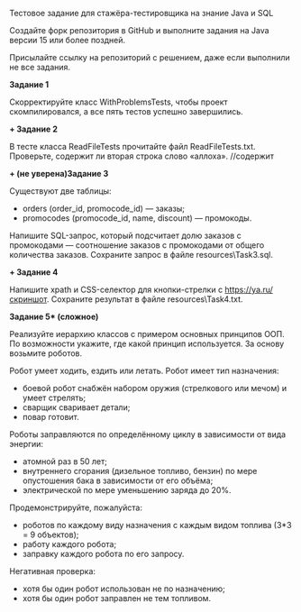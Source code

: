 Тестовое задание для стажёра-тестировщика на знание Java и SQL

Создайте форк репозитория в GitHub и выполните задания на Java версии 15 или более поздней.

Присылайте ссылку на репозиторий с решением, даже если выполнили не все задания.


**Задание 1**

Скорректируйте класс WithProblemsTests, чтобы проект скомпилировался, а все пять тестов успешно завершились.

**+ Задание 2**

В тесте класса ReadFileTests прочитайте файл ReadFileTests.txt. Проверьте, содержит ли вторая строка слово «аллоха». //содержит

**+ (не уверена)Задание 3**

Существуют две таблицы: 
* orders (order_id, promocode_id) — заказы; 
* promocodes (promocode_id, name, discount) — промокоды.

Напишите SQL-запрос, который подсчитает долю заказов с промокодами — соотношение заказов с промокодами от общего количества заказов. Сохраните запрос в файле resources\Task3.sql.

**+ Задание 4**

Напишите xpath и CSS-селектор для кнопки-стрелки с https://ya.ru/ [cкриншот](https://disk.yandex.ru/i/Q5EAJdenTiY5Nw ). Сохраните результат в файле resources\Task4.txt.

**Задание 5\* (сложное)**

Реализуйте иерархию классов с примером основных принципов ООП. По возможности укажите, где какой принцип используется. За основу возьмите роботов. 

Робот умеет ходить, ездить или летать.
Робот имеет тип назначения:
* боевой робот снабжён набором оружия (стрелкового или мечом) и умеет стрелять;
* сварщик сваривает детали;
* повар готовит.

Роботы заправляются по определённому циклу в зависимости от вида энергии:
* атомной раз в 50 лет;
* внутреннего сгорания (дизельное топливо, бензин) по мере опустошения бака в зависимости от его объёма;
* электрической по мере уменьшению заряда до 20%.

Продемонстрируйте, пожалуйста:
* роботов по каждому виду назначения с каждым видом топлива (3*3 = 9 объектов);
* работу каждого робота;
* заправку каждого робота по его запросу.

Негативная проверка:
* хотя бы один робот использован не по назначению;
* хотя бы один робот заправлен не тем топливом.
